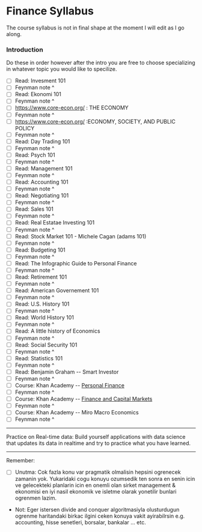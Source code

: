 # Finance Syllabus

The course syllabus is not in final shape at the moment I will edit as I go along.

### Introduction

Do these in order however after the intro you are free to choose specializing in whatever topic you would like to specilize.

- [ ] Read: Invesment 101 
- [ ] Feynman note ^
- [ ] Read: Ekonomi 101 
- [ ] Feynman note ^
- [ ] https://www.core-econ.org/ : THE ECONOMY
- [ ] Feynman note ^
- [ ] https://www.core-econ.org/ :ECONOMY, SOCIETY, AND PUBLIC POLICY
- [ ] Feynman note ^
- [ ] Read: Day Trading 101 
- [ ] Feynman note ^
- [ ] Read: Psych 101 
- [ ] Feynman note ^
- [ ] Read: Management 101 
- [ ] Feynman note ^
- [ ] Read: Accounting 101 
- [ ] Feynman note ^
- [ ] Read: Negotiating 101 
- [ ] Feynman note ^
- [ ] Read: Sales 101
- [ ] Feynman note ^
- [ ] Read: Real Estatae Investing 101 
- [ ] Feynman note ^
- [ ] Read: Stock Market 101 - Michele Cagan (adams 101)
- [ ] Feynman note ^
- [ ] Read: Budgeting 101 
- [ ] Feynman note ^
- [ ] Read: The Infographic Guide to Personal Finance 
- [ ] Feynman note ^
- [ ] Read: Retirement 101
- [ ] Feynman note ^
- [ ] Read: American Governement 101
- [ ] Feynman note ^
- [ ] Read: U.S. History 101
- [ ] Feynman note ^
- [ ] Read: World History 101
- [ ] Feynman note ^
- [ ] Read: A little history of Economics
- [ ] Feynman note ^
- [ ] Read: Social Security 101
- [ ] Feynman note ^
- [ ] Read: Statistics 101 
- [ ] Feynman note ^
- [ ] Read: Benjamin Graham -- Smart Investor
- [ ] Feynman note ^
- [ ] Course: Khan Academy -- [Personal Finance](https://www.khanacademy.org/college-careers-more/personal-finance)
- [ ] Feynman note ^
- [ ] Course: Khan Academy -- [Finance and Capital Markets](https://www.khanacademy.org/economics-finance-domain/core-finance)
- [ ] Feynman note ^
- [ ] Course: Khan Academy -- Miro Macro Economics
- [ ] Feynman note ^

---

Practice on Real-time data: Build yourself applications with data science that updates its data in realtime and try to practice what you have learned.

---


Remember:

- [ ] Unutma: Cok fazla konu var pragmatik olmalisin hepsini ogrenecek zamanin yok. Yukaridaki cogu konuyu ozumsedik ten sonra en senin icin ve gelecekteki planlarin icin en onemli olan sirket management & ekonomisi en iyi nasil ekonomik ve isletme olarak yonetilir bunlari ogrenmen lazim.

- Not: Eger istersen divide and conquer algoritmasiyla olusturdugun ogrenme haritandaki birkac ilgini ceken konuya vakit ayirabilrsin e.g. accounting, hisse senetleri, borsalar, bankalar ... etc.
